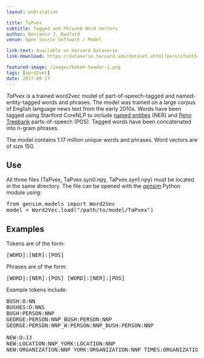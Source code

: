 ```yaml
---
layout: publication

title: TaPvex
subtitle: Tagged and Phrased Word Vectors
author: Benjamin J. Radford
venue: Open Source Software / Model

link-text: Available on Harvard Dataverse
link-download: https://dataverse.harvard.edu/dataset.xhtml?persistentId=doi:10.7910/DVN/VKPIAL

featured-image: /images/bokeh-header-1.png
tags: [word2vec]
date: 2017-09-17
---
```


<i>TaPvex</i> is a trained word2vec model of part-of-speech-tagged and named-entity-tagged words and phrases. The model was trained on a large corpus of English language news text from the early 2010s. Words have been tagged using Stanford CoreNLP to include <a href="https://nlp.stanford.edu/software/CRF-NER.shtml">named entities</a> (NER) and <a href="https://www.ling.upenn.edu/courses/Fall_2003/ling001/penn_treebank_pos.html">Penn Treebank</a> parts-of-speech (POS). Tagged words have been concatenated into n-gram phrases.<br> 

The model contains 1.17 million unique words and phrases. Word vectors are of size 150.

<h2> Use </h2>
All three files (TaPvex, TaPvex.syn0.npy, TaPvex.syn1.npy) must be located in the same directory. The file can be opened with the <a href="https://radimrehurek.com/gensim/models/word2vec.html"><i>gensim</i></a> Python module using:
<pre>
from gensim.models import Word2Vec
model = Word2Vec.load("/path/to/model/TaPvex")
</pre>

<h2> Examples </h2>

Tokens are of the form:
<pre>[WORD]:[NER]:[POS]</pre>

Phrases are of the form:
<pre>[WORD]:[NER]:[POS]_[WORD]:[NER]:[POS]</pre>

Example tokens include:

<pre>
BUSH:O:NN
BUSHES:O:NNS
BUSH:PERSON:NNP
GEORGE:PERSON:NNP_BUSH:PERSON:NNP 
GEORGE:PERSON:NNP_W:PERSON:NNP_BUSH:PERSON:NNP

NEW:O:JJ
NEW:LOCATION:NNP_YORK:LOCATION:NNP
NEW:ORGANIZATION:NNP_YORK:ORGANIZATION:NNP_TIMES:ORGANIZATION:NNP
</pre>